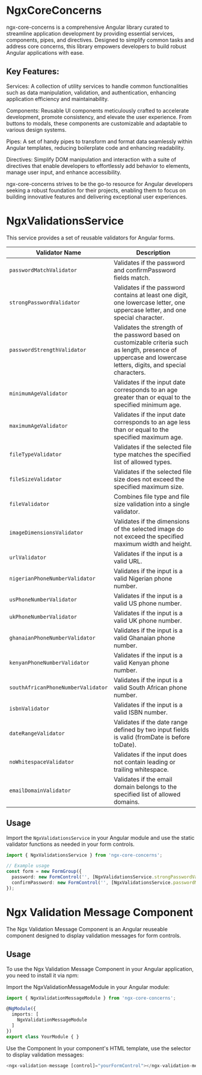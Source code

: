 # NgxCoreConcerns
ngx-core-concerns is a comprehensive Angular library curated to streamline application development by providing essential services, components, pipes, and directives. Designed to simplify common tasks and address core concerns, this library empowers developers to build robust Angular applications with ease.

## Key Features:
Services: A collection of utility services to handle common functionalities such as data manipulation, validation, and authentication, enhancing application efficiency and maintainability.

Components: Reusable UI components meticulously crafted to accelerate development, promote consistency, and elevate the user experience. From buttons to modals, these components are customizable and adaptable to various design systems.

Pipes: A set of handy pipes to transform and format data seamlessly within Angular templates, reducing boilerplate code and enhancing readability.

Directives: Simplify DOM manipulation and interaction with a suite of directives that enable developers to effortlessly add behavior to elements, manage user input, and enhance accessibility.

ngx-core-concerns strives to be the go-to resource for Angular developers seeking a robust foundation for their projects, enabling them to focus on building innovative features and delivering exceptional user experiences.

# NgxValidationsService

This service provides a set of reusable validators for Angular forms.

| Validator Name                  | Description                                                                                        |
|--------------------------------|----------------------------------------------------------------------------------------------------|
| `passwordMatchValidator`       | Validates if the password and confirmPassword fields match.                                       |
| `strongPasswordValidator`      | Validates if the password contains at least one digit, one lowercase letter, one uppercase letter, and one special character. |
| `passwordStrengthValidator`    | Validates the strength of the password based on customizable criteria such as length, presence of uppercase and lowercase letters, digits, and special characters. |
| `minimumAgeValidator`          | Validates if the input date corresponds to an age greater than or equal to the specified minimum age. |
| `maximumAgeValidator`          | Validates if the input date corresponds to an age less than or equal to the specified maximum age. |
| `fileTypeValidator`            | Validates if the selected file type matches the specified list of allowed types.                  |
| `fileSizeValidator`            | Validates if the selected file size does not exceed the specified maximum size.                    |
| `fileValidator`                | Combines file type and file size validation into a single validator.                               |
| `imageDimensionsValidator`     | Validates if the dimensions of the selected image do not exceed the specified maximum width and height. |
| `urlValidator`                 | Validates if the input is a valid URL.                                                           |
| `nigerianPhoneNumberValidator` | Validates if the input is a valid Nigerian phone number.                                          |
| `usPhoneNumberValidator`       | Validates if the input is a valid US phone number.                                                |
| `ukPhoneNumberValidator`       | Validates if the input is a valid UK phone number.                                                |
| `ghanaianPhoneNumberValidator` | Validates if the input is a valid Ghanaian phone number.                                          |
| `kenyanPhoneNumberValidator`  | Validates if the input is a valid Kenyan phone number.                                             |
| `southAfricanPhoneNumberValidator` | Validates if the input is a valid South African phone number.                                    |
| `isbnValidator`                | Validates if the input is a valid ISBN number.                                                     |
| `dateRangeValidator`           | Validates if the date range defined by two input fields is valid (fromDate is before toDate).      |
| `noWhitespaceValidator`        | Validates if the input does not contain leading or trailing whitespace.                             |
| `emailDomainValidator`         | Validates if the email domain belongs to the specified list of allowed domains.                    |

## Usage

Import the `NgxValidationsService` in your Angular module and use the static validator functions as needed in your form controls.

```typescript
import { NgxValidationsService } from 'ngx-core-concerns';

// Example usage
const form = new FormGroup({
  password: new FormControl('', [NgxValidationsService.strongPasswordValidator]),
  confirmPassword: new FormControl('', [NgxValidationsService.passwordMatchValidator]),
});
```

# Ngx Validation Message Component

The Ngx Validation Message Component is an Angular reuseable component designed to display validation messages for form controls.

## Usage

To use the Ngx Validation Message Component in your Angular application, you need to install it via npm:

Import the NgxValidationMessageModule in your Angular module:

```typescript
import { NgxValidationMessageModule } from 'ngx-core-concerns';

@NgModule({
  imports: [
    NgxValidationMessageModule
  ]
})
export class YourModule { }

```

Use the Component
In your component's HTML template, use the <ngx-validation-message> selector to display validation messages:

```typescript
<ngx-validation-message [control]="yourFormControl"></ngx-validation-message>
```
